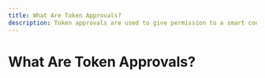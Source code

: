 ```yaml
---
title: What Are Token Approvals?
description: Token approvals are used to give permission to a smart contract to spend your tokens on your behalf. Learn more about token approvals.
---
```


# What Are Token Approvals?
